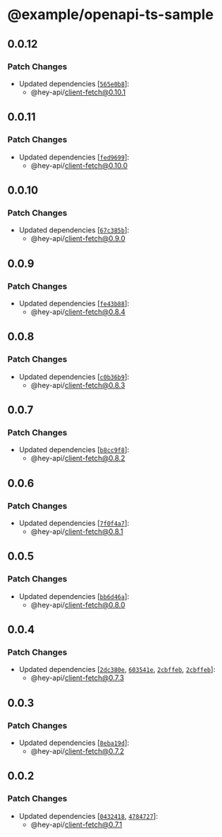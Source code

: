 # @example/openapi-ts-sample

## 0.0.12

### Patch Changes

- Updated dependencies [[`565e0b8`](https://github.com/hey-api/openapi-ts/commit/565e0b89fbab4556ecdc63dfe08250942681140e)]:
  - @hey-api/client-fetch@0.10.1

## 0.0.11

### Patch Changes

- Updated dependencies [[`fed9699`](https://github.com/hey-api/openapi-ts/commit/fed969985275621c7c2b65ffc760c7c66fafaf72)]:
  - @hey-api/client-fetch@0.10.0

## 0.0.10

### Patch Changes

- Updated dependencies [[`67c385b`](https://github.com/hey-api/openapi-ts/commit/67c385bf6289a79726b0cdd85fd81ca501cf2248)]:
  - @hey-api/client-fetch@0.9.0

## 0.0.9

### Patch Changes

- Updated dependencies [[`fe43b88`](https://github.com/hey-api/openapi-ts/commit/fe43b889c20a2001f56e259f93f64851a1caa1d1)]:
  - @hey-api/client-fetch@0.8.4

## 0.0.8

### Patch Changes

- Updated dependencies [[`c0b36b9`](https://github.com/hey-api/openapi-ts/commit/c0b36b95645d484034c3af145c5554867568979b)]:
  - @hey-api/client-fetch@0.8.3

## 0.0.7

### Patch Changes

- Updated dependencies [[`b8cc9f8`](https://github.com/hey-api/openapi-ts/commit/b8cc9f8a5eaf4f4ff345abc49c14c6b96744c2ea)]:
  - @hey-api/client-fetch@0.8.2

## 0.0.6

### Patch Changes

- Updated dependencies [[`7f0f4a7`](https://github.com/hey-api/openapi-ts/commit/7f0f4a76b06c8fafb33581b522faf8efc6fd85ac)]:
  - @hey-api/client-fetch@0.8.1

## 0.0.5

### Patch Changes

- Updated dependencies [[`bb6d46a`](https://github.com/hey-api/openapi-ts/commit/bb6d46ae119ce4e7e3a2ab3fded74ac4fb4cdff2)]:
  - @hey-api/client-fetch@0.8.0

## 0.0.4

### Patch Changes

- Updated dependencies [[`2dc380e`](https://github.com/hey-api/openapi-ts/commit/2dc380eabc17c723654beb04ecd7bce6d33d3b49), [`603541e`](https://github.com/hey-api/openapi-ts/commit/603541e307dc2953da7dddd300176865629b50bb), [`2cbffeb`](https://github.com/hey-api/openapi-ts/commit/2cbffeb2cdd6c6143cd68cac68369584879dda31), [`2cbffeb`](https://github.com/hey-api/openapi-ts/commit/2cbffeb2cdd6c6143cd68cac68369584879dda31)]:
  - @hey-api/client-fetch@0.7.3

## 0.0.3

### Patch Changes

- Updated dependencies [[`8eba19d`](https://github.com/hey-api/openapi-ts/commit/8eba19d4092fc0903572ab9fdadf0b4c26928ba2)]:
  - @hey-api/client-fetch@0.7.2

## 0.0.2

### Patch Changes

- Updated dependencies [[`0432418`](https://github.com/hey-api/openapi-ts/commit/0432418d72c94ef94865f8216ed2f723ad5191f9), [`4784727`](https://github.com/hey-api/openapi-ts/commit/47847276e8bc854045044dd414382080270dd779)]:
  - @hey-api/client-fetch@0.7.1

